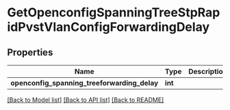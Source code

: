 # GetOpenconfigSpanningTreeStpRapidPvstVlanConfigForwardingDelay

## Properties
Name | Type | Description | Notes
------------ | ------------- | ------------- | -------------
**openconfig_spanning_treeforwarding_delay** | **int** |  | [optional] 

[[Back to Model list]](../README.md#documentation-for-models) [[Back to API list]](../README.md#documentation-for-api-endpoints) [[Back to README]](../README.md)


